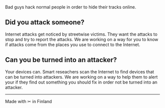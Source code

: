 <!-- markdownlint-disable MD041-->
<!-- markdownlint-disable MD002-->

Bad guys hack normal people in order to hide their tracks online.

<!-- markdownlint-disable MD026-->

## Did you attack someone?

Internet attacks get noticed by streetwise victims. They want the attacks to stop
and try to report the attacks. We are working on a way for you to know if attacks
come from the places you use to connect to the Internet.

## Can you be turned into an attacker?

Your devices can.
Smart reseachers scan the Internet to find devices that can be turned into attackers.
We are working on a way to help them to alert your if they find out something you should
fix in order not be turned into an attacker.

----
Made with ✂ in Finland

